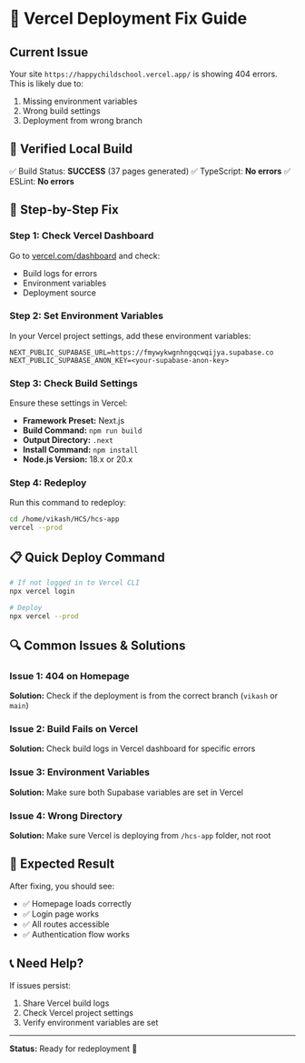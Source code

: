 # 🚀 Vercel Deployment Fix Guide

## Current Issue

Your site `https://happychildschool.vercel.app/` is showing 404 errors. This is likely due to:

1. Missing environment variables
2. Wrong build settings
3. Deployment from wrong branch

## 💯 Verified Local Build

✅ Build Status: **SUCCESS** (37 pages generated)
✅ TypeScript: **No errors**
✅ ESLint: **No errors**

## 🔧 Step-by-Step Fix

### Step 1: Check Vercel Dashboard

Go to [vercel.com/dashboard](https://vercel.com/dashboard) and check:

- Build logs for errors
- Environment variables
- Deployment source

### Step 2: Set Environment Variables

In your Vercel project settings, add these environment variables:

```
NEXT_PUBLIC_SUPABASE_URL=https://fmywykwgnhngqcwqijya.supabase.co
NEXT_PUBLIC_SUPABASE_ANON_KEY=<your-supabase-anon-key>
```

### Step 3: Check Build Settings

Ensure these settings in Vercel:

- **Framework Preset:** Next.js
- **Build Command:** `npm run build`
- **Output Directory:** `.next`
- **Install Command:** `npm install`
- **Node.js Version:** 18.x or 20.x

### Step 4: Redeploy

Run this command to redeploy:

```bash
cd /home/vikash/HCS/hcs-app
vercel --prod
```

## 📋 Quick Deploy Command

```bash
# If not logged in to Vercel CLI
npx vercel login

# Deploy
npx vercel --prod
```

## 🔍 Common Issues & Solutions

### Issue 1: 404 on Homepage

**Solution:** Check if the deployment is from the correct branch (`vikash` or `main`)

### Issue 2: Build Fails on Vercel

**Solution:** Check build logs in Vercel dashboard for specific errors

### Issue 3: Environment Variables

**Solution:** Make sure both Supabase variables are set in Vercel

### Issue 4: Wrong Directory

**Solution:** Make sure Vercel is deploying from `/hcs-app` folder, not root

## 🎯 Expected Result

After fixing, you should see:

- ✅ Homepage loads correctly
- ✅ Login page works
- ✅ All routes accessible
- ✅ Authentication flow works

## 📞 Need Help?

If issues persist:

1. Share Vercel build logs
2. Check Vercel project settings
3. Verify environment variables are set

---

**Status:** Ready for redeployment 🚀
